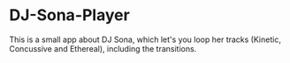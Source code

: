 # DJ-Sona-Player
This is a small app about DJ Sona, which let's you loop her tracks (Kinetic, Concussive and Ethereal), including the transitions.
